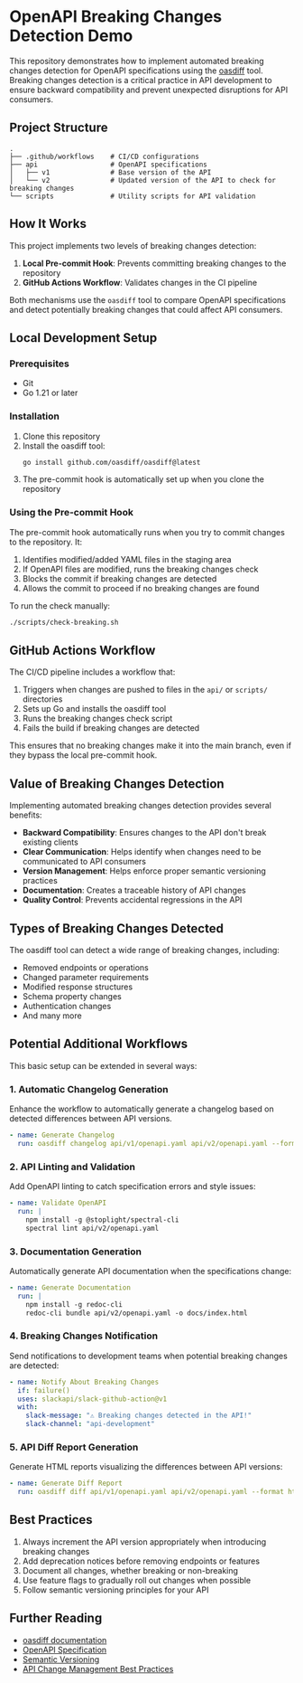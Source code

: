 # OpenAPI Breaking Changes Detection Demo

This repository demonstrates how to implement automated breaking changes detection for OpenAPI specifications using the [oasdiff](https://github.com/oasdiff/oasdiff) tool. Breaking changes detection is a critical practice in API development to ensure backward compatibility and prevent unexpected disruptions for API consumers.

## Project Structure

```
.
├── .github/workflows    # CI/CD configurations
├── api                  # OpenAPI specifications
│   ├── v1               # Base version of the API
│   └── v2               # Updated version of the API to check for breaking changes
└── scripts              # Utility scripts for API validation
```

## How It Works

This project implements two levels of breaking changes detection:

1. **Local Pre-commit Hook**: Prevents committing breaking changes to the repository
2. **GitHub Actions Workflow**: Validates changes in the CI pipeline

Both mechanisms use the `oasdiff` tool to compare OpenAPI specifications and detect potentially breaking changes that could affect API consumers.

## Local Development Setup

### Prerequisites

- Git
- Go 1.21 or later

### Installation

1. Clone this repository
2. Install the oasdiff tool:
   ```bash
   go install github.com/oasdiff/oasdiff@latest
   ```
3. The pre-commit hook is automatically set up when you clone the repository

### Using the Pre-commit Hook

The pre-commit hook automatically runs when you try to commit changes to the repository. It:

1. Identifies modified/added YAML files in the staging area
2. If OpenAPI files are modified, runs the breaking changes check
3. Blocks the commit if breaking changes are detected
4. Allows the commit to proceed if no breaking changes are found

To run the check manually:

```bash
./scripts/check-breaking.sh
```

## GitHub Actions Workflow

The CI/CD pipeline includes a workflow that:

1. Triggers when changes are pushed to files in the `api/` or `scripts/` directories
2. Sets up Go and installs the oasdiff tool
3. Runs the breaking changes check script
4. Fails the build if breaking changes are detected

This ensures that no breaking changes make it into the main branch, even if they bypass the local pre-commit hook.

## Value of Breaking Changes Detection

Implementing automated breaking changes detection provides several benefits:

- **Backward Compatibility**: Ensures changes to the API don't break existing clients
- **Clear Communication**: Helps identify when changes need to be communicated to API consumers
- **Version Management**: Helps enforce proper semantic versioning practices
- **Documentation**: Creates a traceable history of API changes
- **Quality Control**: Prevents accidental regressions in the API

## Types of Breaking Changes Detected

The oasdiff tool can detect a wide range of breaking changes, including:

- Removed endpoints or operations
- Changed parameter requirements
- Modified response structures
- Schema property changes
- Authentication changes
- And many more

## Potential Additional Workflows

This basic setup can be extended in several ways:

### 1. Automatic Changelog Generation

Enhance the workflow to automatically generate a changelog based on detected differences between API versions.

```yaml
- name: Generate Changelog
  run: oasdiff changelog api/v1/openapi.yaml api/v2/openapi.yaml --format markdown > CHANGELOG.md
```

### 2. API Linting and Validation

Add OpenAPI linting to catch specification errors and style issues:

```yaml
- name: Validate OpenAPI
  run: |
    npm install -g @stoplight/spectral-cli
    spectral lint api/v2/openapi.yaml
```

### 3. Documentation Generation

Automatically generate API documentation when the specifications change:

```yaml
- name: Generate Documentation
  run: |
    npm install -g redoc-cli
    redoc-cli bundle api/v2/openapi.yaml -o docs/index.html
```

### 4. Breaking Changes Notification

Send notifications to development teams when potential breaking changes are detected:

```yaml
- name: Notify About Breaking Changes
  if: failure()
  uses: slackapi/slack-github-action@v1
  with:
    slack-message: "⚠️ Breaking changes detected in the API!"
    slack-channel: "api-development"
```

### 5. API Diff Report Generation

Generate HTML reports visualizing the differences between API versions:

```yaml
- name: Generate Diff Report
  run: oasdiff diff api/v1/openapi.yaml api/v2/openapi.yaml --format html > report.html
```

## Best Practices

1. Always increment the API version appropriately when introducing breaking changes
2. Add deprecation notices before removing endpoints or features
3. Document all changes, whether breaking or non-breaking
4. Use feature flags to gradually roll out changes when possible
5. Follow semantic versioning principles for your API

## Further Reading

- [oasdiff documentation](https://github.com/oasdiff/oasdiff)
- [OpenAPI Specification](https://www.openapis.org/)
- [Semantic Versioning](https://semver.org/)
- [API Change Management Best Practices](https://www.oasdiff.com/)
